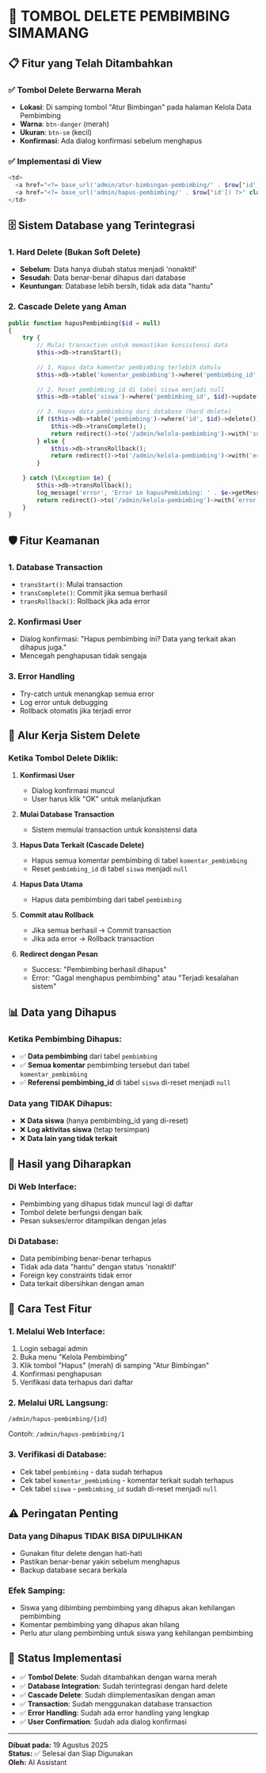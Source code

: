 # 🔴 TOMBOL DELETE PEMBIMBING SIMAMANG

## 📋 **Fitur yang Telah Ditambahkan**

### **✅ Tombol Delete Berwarna Merah**
- **Lokasi**: Di samping tombol "Atur Bimbingan" pada halaman Kelola Data Pembimbing
- **Warna**: `btn-danger` (merah)
- **Ukuran**: `btn-sm` (kecil)
- **Konfirmasi**: Ada dialog konfirmasi sebelum menghapus

### **✅ Implementasi di View**
```php
<td>
  <a href="<?= base_url('admin/atur-bimbingan-pembimbing/' . $row['id']) ?>" class="btn btn-sm btn-info">Atur Bimbingan</a>
  <a href="<?= base_url('admin/hapus-pembimbing/' . $row['id']) ?>" class="btn btn-sm btn-danger" onclick="return confirm('Hapus pembimbing ini? Data yang terkait akan dihapus juga.')">Hapus</a>
</td>
```

## 🗄️ **Sistem Database yang Terintegrasi**

### **1. Hard Delete (Bukan Soft Delete)**
- **Sebelum**: Data hanya diubah status menjadi 'nonaktif'
- **Sesudah**: Data benar-benar dihapus dari database
- **Keuntungan**: Database lebih bersih, tidak ada data "hantu"

### **2. Cascade Delete yang Aman**
```php
public function hapusPembimbing($id = null)
{
    try {
        // Mulai transaction untuk memastikan konsistensi data
        $this->db->transStart();
        
        // 1. Hapus data komentar pembimbing terlebih dahulu
        $this->db->table('komentar_pembimbing')->where('pembimbing_id', $id)->delete();
        
        // 2. Reset pembimbing_id di tabel siswa menjadi null
        $this->db->table('siswa')->where('pembimbing_id', $id)->update(['pembimbing_id' => null]);
        
        // 3. Hapus data pembimbing dari database (hard delete)
        if ($this->db->table('pembimbing')->where('id', $id)->delete()) {
            $this->db->transComplete();
            return redirect()->to('/admin/kelola-pembimbing')->with('success', 'Pembimbing berhasil dihapus');
        } else {
            $this->db->transRollback();
            return redirect()->to('/admin/kelola-pembimbing')->with('error', 'Gagal menghapus pembimbing');
        }
        
    } catch (\Exception $e) {
        $this->db->transRollback();
        log_message('error', 'Error in hapusPembimbing: ' . $e->getMessage());
        return redirect()->to('/admin/kelola-pembimbing')->with('error', 'Terjadi kesalahan sistem: ' . $e->getMessage());
    }
}
```

## 🛡️ **Fitur Keamanan**

### **1. Database Transaction**
- `transStart()`: Mulai transaction
- `transComplete()`: Commit jika semua berhasil
- `transRollback()`: Rollback jika ada error

### **2. Konfirmasi User**
- Dialog konfirmasi: "Hapus pembimbing ini? Data yang terkait akan dihapus juga."
- Mencegah penghapusan tidak sengaja

### **3. Error Handling**
- Try-catch untuk menangkap semua error
- Log error untuk debugging
- Rollback otomatis jika terjadi error

## 🔄 **Alur Kerja Sistem Delete**

### **Ketika Tombol Delete Diklik:**

1. **Konfirmasi User**
   - Dialog konfirmasi muncul
   - User harus klik "OK" untuk melanjutkan

2. **Mulai Database Transaction**
   - Sistem memulai transaction untuk konsistensi data

3. **Hapus Data Terkait (Cascade Delete)**
   - Hapus semua komentar pembimbing di tabel `komentar_pembimbing`
   - Reset `pembimbing_id` di tabel `siswa` menjadi `null`

4. **Hapus Data Utama**
   - Hapus data pembimbing dari tabel `pembimbing`

5. **Commit atau Rollback**
   - Jika semua berhasil → Commit transaction
   - Jika ada error → Rollback transaction

6. **Redirect dengan Pesan**
   - Success: "Pembimbing berhasil dihapus"
   - Error: "Gagal menghapus pembimbing" atau "Terjadi kesalahan sistem"

## 📊 **Data yang Dihapus**

### **Ketika Pembimbing Dihapus:**
- ✅ **Data pembimbing** dari tabel `pembimbing`
- ✅ **Semua komentar** pembimbing tersebut dari tabel `komentar_pembimbing`
- ✅ **Referensi pembimbing_id** di tabel `siswa` di-reset menjadi `null`

### **Data yang TIDAK Dihapus:**
- ❌ **Data siswa** (hanya pembimbing_id yang di-reset)
- ❌ **Log aktivitas siswa** (tetap tersimpan)
- ❌ **Data lain yang tidak terkait**

## 🎯 **Hasil yang Diharapkan**

### **Di Web Interface:**
- Pembimbing yang dihapus tidak muncul lagi di daftar
- Tombol delete berfungsi dengan baik
- Pesan sukses/error ditampilkan dengan jelas

### **Di Database:**
- Data pembimbing benar-benar terhapus
- Tidak ada data "hantu" dengan status 'nonaktif'
- Foreign key constraints tidak error
- Data terkait dibersihkan dengan aman

## 🚀 **Cara Test Fitur**

### **1. Melalui Web Interface:**
1. Login sebagai admin
2. Buka menu "Kelola Pembimbing"
3. Klik tombol "Hapus" (merah) di samping "Atur Bimbingan"
4. Konfirmasi penghapusan
5. Verifikasi data terhapus dari daftar

### **2. Melalui URL Langsung:**
```
/admin/hapus-pembimbing/{id}
```
Contoh: `/admin/hapus-pembimbing/1`

### **3. Verifikasi di Database:**
- Cek tabel `pembimbing` - data sudah terhapus
- Cek tabel `komentar_pembimbing` - komentar terkait sudah terhapus
- Cek tabel `siswa` - `pembimbing_id` sudah di-reset menjadi `null`

## ⚠️ **Peringatan Penting**

### **Data yang Dihapus TIDAK BISA DIPULIHKAN**
- Gunakan fitur delete dengan hati-hati
- Pastikan benar-benar yakin sebelum menghapus
- Backup database secara berkala

### **Efek Samping:**
- Siswa yang dibimbing pembimbing yang dihapus akan kehilangan pembimbing
- Komentar pembimbing yang dihapus akan hilang
- Perlu atur ulang pembimbing untuk siswa yang kehilangan pembimbing

## 📝 **Status Implementasi**

- ✅ **Tombol Delete**: Sudah ditambahkan dengan warna merah
- ✅ **Database Integration**: Sudah terintegrasi dengan hard delete
- ✅ **Cascade Delete**: Sudah diimplementasikan dengan aman
- ✅ **Transaction**: Sudah menggunakan database transaction
- ✅ **Error Handling**: Sudah ada error handling yang lengkap
- ✅ **User Confirmation**: Sudah ada dialog konfirmasi

---
**Dibuat pada:** 19 Agustus 2025  
**Status:** ✅ Selesai dan Siap Digunakan  
**Oleh:** AI Assistant
